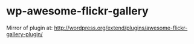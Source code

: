 wp-awesome-flickr-gallery
=========================

Mirror of plugin at: http://wordpress.org/extend/plugins/awesome-flickr-gallery-plugin/